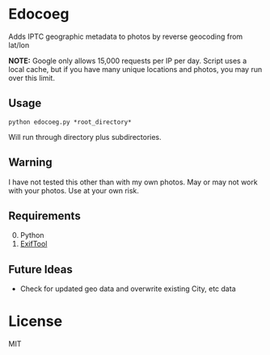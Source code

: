 # Edocoeg

Adds IPTC geographic metadata to photos by reverse geocoding from lat/lon

**NOTE:** Google only allows 15,000 requests per IP per day. Script uses a local cache, but if you have many unique locations and photos, you may run over this limit.

## Usage

`python edocoeg.py *root_directory*`

Will run through directory plus subdirectories.

## Warning

I have not tested this other than with my own photos. May or may not work with your photos. Use at your own risk.

## Requirements

0. Python
1. [ExifTool](http://www.sno.phy.queensu.ca/~phil/exiftool/)

## Future Ideas

* Check for updated geo data and overwrite existing City, etc data

# License

MIT
